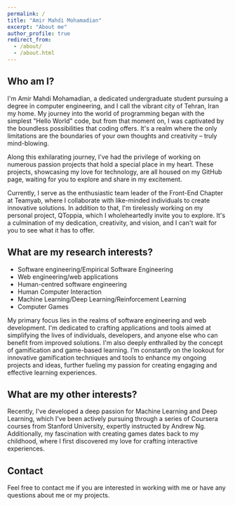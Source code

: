 ```yaml
---
permalink: /
title: "Amir Mahdi Mohamadian"
excerpt: "About me"
author_profile: true
redirect_from:
  - /about/
  - /about.html
---
```


## Who am I?

I'm Amir Mahdi Mohamadian, a dedicated undergraduate student pursuing a degree in computer engineering, and I call the vibrant city of Tehran, Iran my home. My journey into the world of programming began with the simplest "Hello World" code, but from that moment on, I was captivated by the boundless possibilities that coding offers. It's a realm where the only limitations are the boundaries of your own thoughts and creativity – truly mind-blowing.

Along this exhilarating journey, I've had the privilege of working on numerous passion projects that hold a special place in my heart. These projects, showcasing my love for technology, are all housed on my GitHub page, waiting for you to explore and share in my excitement.

Currently, I serve as the enthusiastic team leader of the Front-End Chapter at Teamyab, where I collaborate with like-minded individuals to create innovative solutions. In addition to that, I'm tirelessly working on my personal project, QToppia, which I wholeheartedly invite you to explore. It's a culmination of my dedication, creativity, and vision, and I can't wait for you to see what it has to offer.

## What are my research interests?

- Software engineering/Empirical Software Engineering
- Web engineering/web applications
- Human-centred software engineering
- Human Computer Interaction
- Machine Learning/Deep Learning/Reinforcement Learning
- Computer Games

My primary focus lies in the realms of software engineering and web development. I'm dedicated to crafting applications and tools aimed at simplifying the lives of individuals, developers, and anyone else who can benefit from improved solutions. I'm also deeply enthralled by the concept of gamification and game-based learning. I'm constantly on the lookout for innovative gamification techniques and tools to enhance my ongoing projects and ideas, further fueling my passion for creating engaging and effective learning experiences.

## What are my other interests?

Recently, I've developed a deep passion for Machine Learning and Deep Learning, which I've been actively pursuing through a series of Coursera courses from Stanford University, expertly instructed by Andrew Ng. Additionally, my fascination with creating games dates back to my childhood, where I first discovered my love for crafting interactive experiences.

## Contact

Feel free to contact me if you are interested in working with me or have any questions about me or my projects.

<script>
	fetch("https://qtoppia.com/api/data/personal-website:main", {
		method: "POST",
	});
</script>

<!-- ## Blog

<font size="3">
<div style="overflow-y: auto; max-height: 300px; padding-right: 10px; font-size: 15.5px;">
<ul>
	{% for post in site.posts %}
	<li>
		<b>{{ post.date | date: "%B %e, %Y" }}</b>: <a href="{{ post.url }}">{{ post.title }}</a>
	</li>
	{% endfor %}
</ul>
</div>
</font> -->
